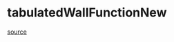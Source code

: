 # tabulatedWallFunctionNew

[source](github.com/OpenFOAM-jp/OpenFOAM-utilities-tutorials-jp/blob/master/v1906/preProcessing/wallFunctionTable/tabulatedWallFunction/tabulatedWallFunction/tabulatedWallFunctionNew.C/tabulatedWallFunctionNew.C)



